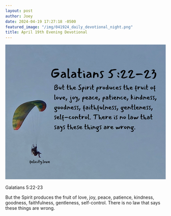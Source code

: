 ```yaml
---
layout: post
author: Joey
date: 2024-04-19 17:27:18 -0500
featured_image: "/img/041924_daily_devotional_night.png"
title: April 19th Evening Devotional
---
```


[![April 19th 2024 - Evening Devotional](/img/041924_daily_devotional_night.png)](/img/041924_daily_devotional_night.png)

Galatians 5:22-23

But the Spirit produces the fruit of love, joy, peace, patience, kindness, goodness, faithfulness, gentleness, self-control. There is no law that says these things are wrong.